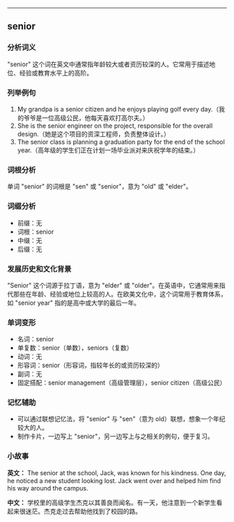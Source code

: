 
---------------
## senior
### 分析词义
"senior" 这个词在英文中通常指年龄较大或者资历较深的人。它常用于描述地位、经验或教育水平上的高阶。

### 列举例句
1. My grandpa is a senior citizen and he enjoys playing golf every day.（我的爷爷是一位高级公民，他每天喜欢打高尔夫。）
2. She is the senior engineer on the project, responsible for the overall design.（她是这个项目的资深工程师，负责整体设计。）
3. The senior class is planning a graduation party for the end of the school year.（高年级的学生们正在计划一场毕业派对来庆祝学年的结束。）

### 词根分析
单词 "senior" 的词根是 "sen" 或 "senior"，意为 "old" 或 "elder"。

### 词缀分析
- 前缀：无
- 词根：senior
- 中缀：无
- 后缀：无

### 发展历史和文化背景
"Senior" 这个词源于拉丁语，意为 "elder" 或 "older"。在英语中，它通常用来指代那些在年龄、经验或地位上较高的人。在欧美文化中，这个词常用于教育体系，如 "senior year" 指的是高中或大学的最后一年。

### 单词变形
- 名词：senior
- 单复数：senior（单数），seniors（复数）
- 动词：无
- 形容词：senior（形容词，指较年长的或资历较深的）
- 副词：无
- 固定搭配：senior management（高级管理层），senior citizen（高级公民）

### 记忆辅助
- 可以通过联想记忆法，将 "senior" 与 "sen"（意为 old）联想，想象一个年纪较大的人。
- 制作卡片，一边写上 "senior"，另一边写上与之相关的例句，便于复习。

### 小故事
**英文：**
The senior at the school, Jack, was known for his kindness. One day, he noticed a new student looking lost. Jack went over and helped him find his way around the campus.

**中文：**
学校里的高级学生杰克以其善良而闻名。有一天，他注意到一个新学生看起来很迷茫。杰克走过去帮助他找到了校园的路。

